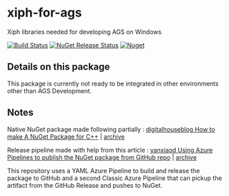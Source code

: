 # xiph-for-ags
Xiph libraries needed for developing AGS on Windows 

[![Build Status](https://dev.azure.com/ericoporto/xiph-for-ags/_apis/build/status/ericoporto.xiph-for-ags?branchName=main)](https://dev.azure.com/ericoporto/xiph-for-ags/_build/latest?definitionId=17&branchName=main)
[![NuGet Release Status](https://vsrm.dev.azure.com/ericoporto/_apis/public/Release/badge/d9a338cd-2575-4610-a871-df8adf998416/1/1)](https://dev.azure.com/ericoporto/xiph-for-ags/_release?view=all&_a=deployments&definitionId=1)
[![Nuget](https://img.shields.io/nuget/v/ericoporto.xiph-for-ags)](https://www.nuget.org/packages/ericoporto.xiph-for-ags)

## Details on this package

This package is currently not ready to be integrated in other environments other than AGS Development.

## Notes

Native NuGet package made following partially : [digitalhouseblog How to make A NuGet Package for C++](https://digitalhouseblog.wordpress.com/2019/08/22/how-to-make-a-nuget-package-for-c/) | [archive](https://web.archive.org/web/20201025012823/https://digitalhouseblog.wordpress.com/2019/08/22/how-to-make-a-nuget-package-for-c/)

Release pipeline made with help from this article : [yanxiaod Using Azure Pipelines to publish the NuGet package from GitHub repo](https://medium.com/@yanxiaodi/using-azure-devops-pipelines-to-publish-the-nuget-package-from-github-repo-fb58be4e9be8) | [archive](https://web.archive.org/web/20201212210106/https://medium.com/@yanxiaodi/using-azure-devops-pipelines-to-publish-the-nuget-package-from-github-repo-fb58be4e9be8)

This repository uses a YAML Azure Pipeline to build and release the package to GitHub and a second Classic Azure Pipeline that can pickup the artifact from the GitHub Release and pushes to NuGet.
